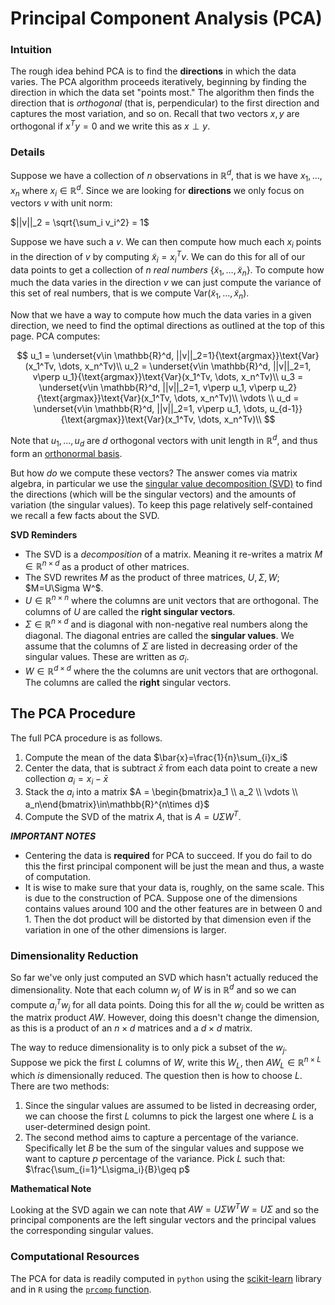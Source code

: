 # Principal Component Analysis (PCA)

### Intuition

The rough idea behind PCA is to find the **directions** in which the data varies. The PCA algorithm proceeds iteratively, beginning by finding the direction in which the data set "points most." The algorithm then finds the direction that is *orthogonal* (that is, perpendicular) to the first direction and captures the most variation, and so on. Recall that two vectors $x,y$ are orthogonal if $x^Ty=0$ and we write this as $x\perp y$.


### Details 

Suppose we have a collection of $n$ observations in $\mathbb{R}^d$, that is we have $x_1, \dots, x_n$ where $x_i\in \mathbb{R}^d$. Since we are looking for **directions** we only focus on vectors $v$ with unit norm: 

$||v||_2 = \sqrt{\sum_i v_i^2} = 1$

Suppose we have such a $v$. We can then compute how much each $x_i$ points in the direction of $v$ by computing $\tilde{x}_i=x_i^Tv$. We can do this for all of our data points to get a collection of $n$ *real numbers* $\{\tilde{x}_1, \dots, \tilde{x}_n\}$. To compute how much the data varies in the direction $v$ we can just compute the variance of this set of real numbers, that is we compute Var$(\tilde{x}_1, \dots, \tilde{x}_n)$. 

Now that we have a way to compute how much the data varies in a given direction, we need to find the optimal directions as outlined at the top of this page. PCA computes:


$$
u_1 = \underset{v\in \mathbb{R}^d, ||v||_2=1}{\text{argmax}}\text{Var}(x_1^Tv, \dots, x_n^Tv)\\
u_2 = \underset{v\in \mathbb{R}^d, ||v||_2=1, v\perp u_1}{\text{argmax}}\text{Var}(x_1^Tv, \dots, x_n^Tv)\\
u_3 = \underset{v\in \mathbb{R}^d, ||v||_2=1, v\perp u_1, v\perp u_2}{\text{argmax}}\text{Var}(x_1^Tv, \dots, x_n^Tv)\\
\vdots \\
u_d = \underset{v\in \mathbb{R}^d, ||v||_2=1, v\perp u_1, \dots, u_{d-1}}{\text{argmax}}\text{Var}(x_1^Tv, \dots, x_n^Tv)\\
$$



Note that $u_1, \dots, u_d$ are $d$ orthogonal vectors with unit length in $\mathbb{R}^d$, and thus form an [orthonormal basis](https://en.wikipedia.org/wiki/Orthonormal_basis). 

But how *do* we compute these vectors? The answer comes via matrix algebra, in particular we use the [singular value decomposition (SVD)](https://en.wikipedia.org/wiki/Singular_value_decomposition) to find the directions (which will be the singular vectors) and the amounts of variation (the singular values). To keep this page relatively self-contained we recall a few facts about the SVD.

**SVD Reminders**

- The SVD is a *decomposition* of a matrix. Meaning it re-writes a matrix $M\in\mathbb{R}^{n\times d}$ as a product of other matrices. 
- The SVD rewrites $M$ as the product of three matrices, $U, \Sigma, W$; $M=U\Sigma W^$. 
- $U\in \mathbb{R}^{n \times n}$ where the columns are unit vectors that are orthogonal. The columns of $U$ are called the **right singular vectors**.
- $\Sigma\in \mathbb{R}^{n\times d}$ and is diagonal with non-negative real numbers along the diagonal. The diagonal entries are called the **singular values**. We assume that the columns of $\Sigma$ are listed in decreasing order of the singular values. These are written as $\sigma_i$. 
- $W\in \mathbb{R}^{d\times d}$ where the the columns are unit vectors that are orthogonal. The columns are called the **right** singular vectors. 

## The PCA Procedure

The full PCA procedure is as follows. 


1. Compute the mean of the data $\bar{x}=\frac{1}{n}\sum_{i}x_i$
2. Center the data, that is subtract $\bar{x}$ from each data point to create a new collection $a_i=x_i-\bar{x}$
3. Stack the $a_i$ into a matrix $A = \begin{bmatrix}a_1 \\ a_2 \\ \vdots \\ a_n\end{bmatrix}\in\mathbb{R}^{n\times d}$
4. Compute the SVD of the matrix $A$, that is $A=U\Sigma W^T$. 


***IMPORTANT NOTES***

- Centering the data is **required** for PCA to succeed. If you do fail to do this the first principal component will be just the mean and thus, a waste of computation. 
- It is wise to make sure that your data is, roughly, on the same scale. This is due to the construction of PCA. Suppose one of the dimensions contains values around 100 and the other features are in between 0 and 1. Then the dot product will be distorted by that dimension even if the variation in one of the other dimensions is larger. 

### Dimensionality Reduction

So far we've only just computed an SVD which hasn't actually reduced the dimensionality. Note that each column $w_j$ of $W$ is in $\mathbb{R}^d$ and so we can compute $a_i^Tw_j$ for all data points. Doing this for all the $w_j$ could be written as the matrix product $AW$. However, doing this doesn't change the dimension, as this is a product of an $n\times d$ matrices and a $d\times d$ matrix. 

The way to reduce dimensionality is to only pick a subset of the $w_j$. Suppose we pick the first $L$ columns of $W$, write this $W_L$, then $AW_L\in \mathbb{R}^{n\times L}$ which *is* dimensionally reduced.  The question then is how to choose $L$. There are two methods:

1. Since the singular values are assumed to be listed in decreasing order, we can choose the first $L$ columns to pick the largest one where $L$ is a user-determined design point. 
2. The second method aims to capture a percentage of the variance. Specifically let $B$ be the sum of the singular values and suppose we want to capture $p$ percentage of the variance. Pick $L$ such that: $\frac{\sum_{i=1}^L\sigma_i}{B}\geq p$


**Mathematical Note**

Looking at the SVD again we can note that $AW=U\Sigma W^TW = U\Sigma$ and so the principal components are the left singular vectors and the principal values the corresponding singular values. 



### Computational Resources

The PCA for data is readily computed in `python` using the [scikit-learn](https://scikit-learn.org/stable/modules/generated/sklearn.decomposition.PCA.html) library and in `R` using the [`prcomp` function](https://www.rdocumentation.org/packages/stats/versions/3.6.2/topics/prcomp). 


